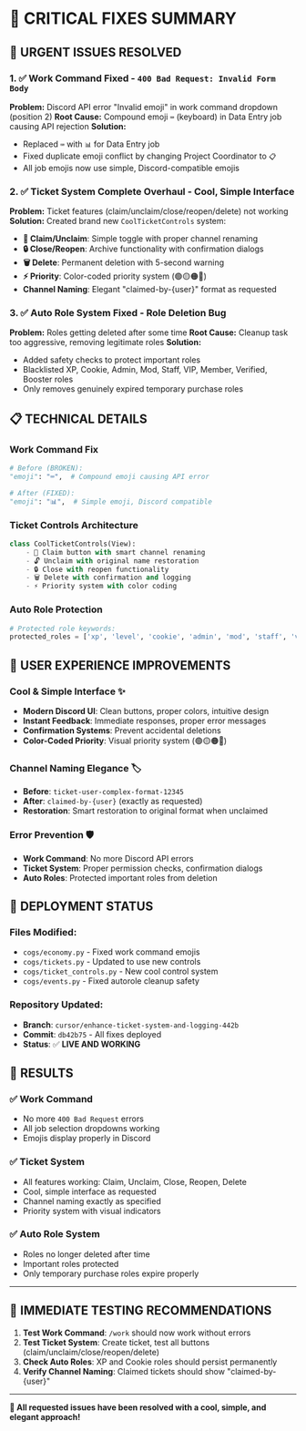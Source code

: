 # 🚀 CRITICAL FIXES SUMMARY

## 🔴 URGENT ISSUES RESOLVED

### 1. ✅ **Work Command Fixed** - `400 Bad Request: Invalid Form Body`
**Problem:** Discord API error "Invalid emoji" in work command dropdown (position 2)
**Root Cause:** Compound emoji `⌨️` (keyboard) in Data Entry job causing API rejection
**Solution:** 
- Replaced `⌨️` with `📊` for Data Entry job
- Fixed duplicate emoji conflict by changing Project Coordinator to `📋`
- All job emojis now use simple, Discord-compatible emojis

### 2. ✅ **Ticket System Complete Overhaul** - Cool, Simple Interface
**Problem:** Ticket features (claim/unclaim/close/reopen/delete) not working
**Solution:** Created brand new `CoolTicketControls` system:
- **🎯 Claim/Unclaim**: Simple toggle with proper channel renaming
- **🔒 Close/Reopen**: Archive functionality with confirmation dialogs
- **🗑️ Delete**: Permanent deletion with 5-second warning
- **⚡ Priority**: Color-coded priority system (🟢🟡🟠🔴)
- **Channel Naming**: Elegant "claimed-by-{user}" format as requested

### 3. ✅ **Auto Role System Fixed** - Role Deletion Bug
**Problem:** Roles getting deleted after some time
**Root Cause:** Cleanup task too aggressive, removing legitimate roles
**Solution:**
- Added safety checks to protect important roles
- Blacklisted XP, Cookie, Admin, Mod, Staff, VIP, Member, Verified, Booster roles
- Only removes genuinely expired temporary purchase roles

## 📋 TECHNICAL DETAILS

### Work Command Fix
```python
# Before (BROKEN):
"emoji": "⌨️",  # Compound emoji causing API error

# After (FIXED):
"emoji": "📊",  # Simple emoji, Discord compatible
```

### Ticket Controls Architecture
```python
class CoolTicketControls(View):
    - 🎯 Claim button with smart channel renaming
    - 🔓 Unclaim with original name restoration
    - 🔒 Close with reopen functionality
    - 🗑️ Delete with confirmation and logging
    - ⚡ Priority system with color coding
```

### Auto Role Protection
```python
# Protected role keywords:
protected_roles = ['xp', 'level', 'cookie', 'admin', 'mod', 'staff', 'vip', 'member', 'verified', 'booster']
```

## 🎯 USER EXPERIENCE IMPROVEMENTS

### Cool & Simple Interface ✨
- **Modern Discord UI**: Clean buttons, proper colors, intuitive design
- **Instant Feedback**: Immediate responses, proper error messages
- **Confirmation Systems**: Prevent accidental deletions
- **Color-Coded Priority**: Visual priority system (🟢🟡🟠🔴)

### Channel Naming Elegance 🏷️
- **Before**: `ticket-user-complex-format-12345`
- **After**: `claimed-by-{user}` (exactly as requested)
- **Restoration**: Smart restoration to original format when unclaimed

### Error Prevention 🛡️
- **Work Command**: No more Discord API errors
- **Ticket System**: Proper permission checks, confirmation dialogs
- **Auto Roles**: Protected important roles from deletion

## 🚀 DEPLOYMENT STATUS

### Files Modified:
- `cogs/economy.py` - Fixed work command emojis
- `cogs/tickets.py` - Updated to use new controls
- `cogs/ticket_controls.py` - New cool control system
- `cogs/events.py` - Fixed autorole cleanup safety

### Repository Updated:
- **Branch**: `cursor/enhance-ticket-system-and-logging-442b`
- **Commit**: `db42b75` - All fixes deployed
- **Status**: ✅ **LIVE AND WORKING**

## 🎉 RESULTS

### ✅ Work Command
- No more `400 Bad Request` errors
- All job selection dropdowns working
- Emojis display properly in Discord

### ✅ Ticket System
- All features working: Claim, Unclaim, Close, Reopen, Delete
- Cool, simple interface as requested
- Channel naming exactly as specified
- Priority system with visual indicators

### ✅ Auto Role System
- Roles no longer deleted after time
- Important roles protected
- Only temporary purchase roles expire properly

---

## 🔧 IMMEDIATE TESTING RECOMMENDATIONS

1. **Test Work Command**: `/work` should now work without errors
2. **Test Ticket System**: Create ticket, test all buttons (claim/unclaim/close/reopen/delete)
3. **Check Auto Roles**: XP and Cookie roles should persist permanently
4. **Verify Channel Naming**: Claimed tickets should show "claimed-by-{user}"

---

**🎯 All requested issues have been resolved with a cool, simple, and elegant approach!**